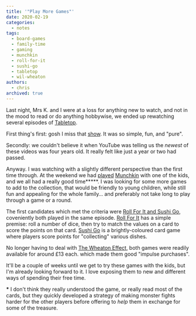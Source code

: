 ```yaml
---
title: '"Play More Games"'
date: 2020-02-19
categories:
  - notes
tags:
  - board-games
  - family-time
  - gaming
  - munchkin
  - roll-for-it
  - sushi-go
  - tabletop
  - wil-wheaton
authors:
  - chris
archived: true
---
```


Last night, Mrs K. and I were at a loss for anything new to watch, and not in the mood to read or do anything hobbywise, we ended up rewatching several episodes of [Tabletop](https://www.youtube.com/playlist?list=PL7atuZxmT956cWFGxqSyRdn6GWhBxiAwE).

First thing's first: gosh I miss that [show](<https://en.wikipedia.org/wiki/TableTop_(web_series)>). It was so simple, fun, and "pure".

Secondly: we couldn't believe it when YouTube was telling us the _newest_ of these videos was four years old. It really felt like just a year or two had passed.

Anyway. I was watching with a slightly different perspective than the first time through. At the weekend we had [played](/blog/10736/) [Munchkin](https://www.youtube.com/watch?v=V6oMBSiL7Zs) with one of the kids, and we all had a really good time**\***. I was looking for some more games to add to the collection, that would be friendly to young children, while still fun and appealing for the whole family… and preferably not take long to play through a game or a round.

The first candidates which met the criteria were [Roll For It and Sushi Go](https://www.youtube.com/watch?v=Xu9RB-N4T3g&list=PL7atuZxmT956cWFGxqSyRdn6GWhBxiAwE&index=21&t=0s), coveniently both played in the same episode. [Roll For It](https://boardgamegeek.com/boardgame/129090/roll-it) has a simple premise: roll a number of dice, then try to match the values on a card to score the points on that card. [Sushi Go](https://boardgamegeek.com/boardgame/133473/sushi-go) is a brightly-coloured card game where players score points for "collecting" various dishes.

No longer having to deal with [The Wheaton Effect](https://web.archive.org/web/20120512000206/http://www.starlitcitadel.com/helm/2012/05/08/the-wheaton-effect/), both games were readily available for around £13 each. which made them good "impulse purchases".

It'll be a couple of weeks until we get to try these games with the kids, but I'm already looking forward to it. I love exposing them to new and different ways of spending their free time.

**\*** I don't think they really understood the game, or really read most of the cards, but they quickly developed a strategy of making monster fights harder for the other players before offering to _help_ them in exchange for some of the treasure.
